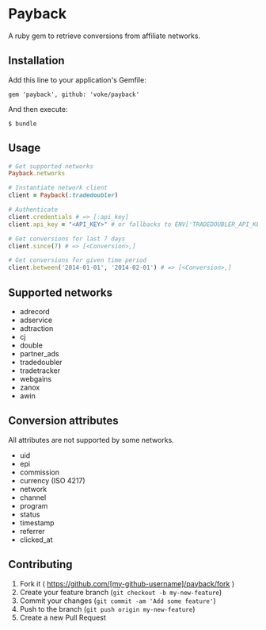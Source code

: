 # Payback

A ruby gem to retrieve conversions from affiliate networks.

## Installation

Add this line to your application's Gemfile:

    gem 'payback', github: 'voke/payback'

And then execute:

    $ bundle

## Usage

```ruby
# Get supported networks
Payback.networks

# Instantiate network client
client = Payback(:tradedoubler)

# Authenticate
client.credentials # => [:api_key]
client.api_key = "<API_KEY>" # or fallbacks to ENV['TRADEDOUBLER_API_KEY']

# Get conversions for last 7 days
client.since(7) # => [<Conversion>,]

# Get conversions for given time period
client.between('2014-01-01', '2014-02-01') # => [<Conversion>,]

```

## Supported networks
- adrecord
- adservice
- adtraction
- cj
- double
- partner_ads
- tradedoubler
- tradetracker
- webgains
- zanox
- awin

## Conversion attributes
All attributes are not supported by some networks.

- uid
- epi
- commission
- currency (ISO 4217)
- network
- channel
- program
- status
- timestamp
- referrer
- clicked_at

## Contributing

1. Fork it ( https://github.com/[my-github-username]/payback/fork )
2. Create your feature branch (`git checkout -b my-new-feature`)
3. Commit your changes (`git commit -am 'Add some feature'`)
4. Push to the branch (`git push origin my-new-feature`)
5. Create a new Pull Request
